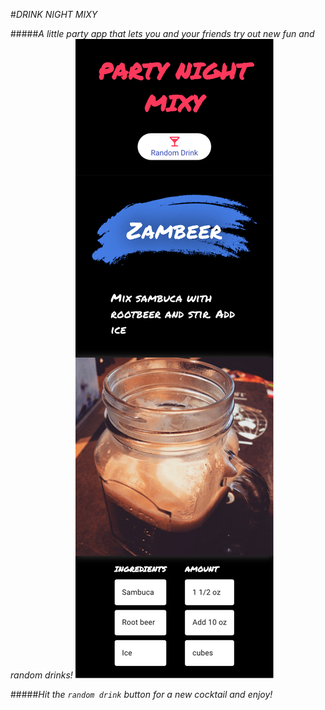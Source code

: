 #*DRINK NIGHT MIXY*

#####*A little party app that lets you and your friends try out new fun and random drinks!*
<img src='./src/img/readmeImage.png' alt="README SOURCE IMAGE">

#####*Hit the `random drink` button for a new cocktail and enjoy!*